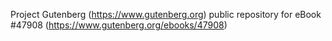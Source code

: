 Project Gutenberg (https://www.gutenberg.org) public repository for
eBook #47908 (https://www.gutenberg.org/ebooks/47908)

